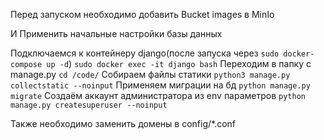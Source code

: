 Перед запуском необходимо добавить Bucket images в MinIo

И Применить начальные настройки базы данных

Подключаемся к контейнеру django(после запуска через ```sudo docker-compose up -d```)
```sudo docker exec -it django bash```
Переходим в папку с manage.py
```cd /code/```
Собираем файлы статики
```python3 manage.py collectstatic --noinput```
Применяем миграции на бд
```python manage.py migrate```
Создаём аккаунт администратора из env параметров
```python manage.py createsuperuser --noinput```

Также необходимо заменить домены в config/*.conf
